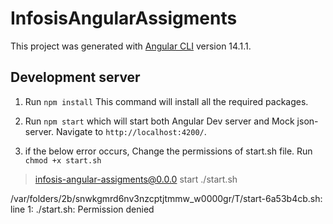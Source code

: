 # InfosisAngularAssigments

This project was generated with [Angular CLI](https://github.com/angular/angular-cli) version 14.1.1.

## Development server

1. Run `npm install` This command will install all the required packages.

2. Run `npm start` which will start both Angular Dev server and Mock json-server. Navigate to `http://localhost:4200/`. 

3. if the below error occurs, Change the permissions of start.sh file. Run `chmod +x start.sh`

> infosis-angular-assigments@0.0.0 start
> ./start.sh

/var/folders/2b/snwkgmrd6nv3nzcptjtmmw_w0000gr/T/start-6a53b4cb.sh: line 1: ./start.sh: Permission denied





